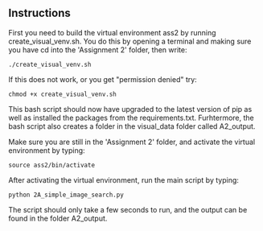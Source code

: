 ## Instructions

First you need to build the virtual environment ass2 by running create_visual_venv.sh. You do this by opening a terminal and making sure you have cd into the 'Assignment 2' folder, then write:
```
./create_visual_venv.sh
```

If this does not work, or you get "permission denied" try:
```
chmod +x create_visual_venv.sh
```
This bash script should now have upgraded to the latest version of pip as well as installed the packages from the requirements.txt. Furhtermore, the bash script also creates a folder in the visual_data folder called A2_output.

Make sure you are still in the 'Assignment 2' folder, and activate the virtual environment by typing:
```
source ass2/bin/activate
```

After activating the virtual environment, run the main script by typing:
```
python 2A_simple_image_search.py
```
The script should only take a few seconds to run, and the output can be found in the folder A2_output.
